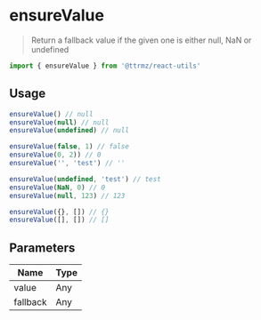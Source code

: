# ensureValue

> Return a fallback value if the given one is either null, NaN or undefined

```jsx
import { ensureValue } from '@ttrmz/react-utils'
```

## Usage

```jsx
ensureValue() // null
ensureValue(null) // null
ensureValue(undefined) // null

ensureValue(false, 1) // false
ensureValue(0, 2)) // 0
ensureValue('', 'test') // ''

ensureValue(undefined, 'test') // test
ensureValue(NaN, 0) // 0
ensureValue(null, 123) // 123

ensureValue({}, []) // {}
ensureValue([], []) // []
```

## Parameters

| Name     | Type |
| -------- | ---- |
| value    | Any  |
| fallback | Any  |
